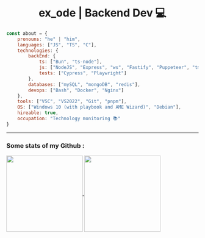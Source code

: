 <h1 align="center">ex_ode | Backend Dev 💻</h1>

```js
const about = {
    pronouns: "he" | "him",
    languages: ["JS", "TS", "C"],
    technologies: {
        backEnd: {
            ts: ["Bun", "ts-node"],
            js: ["NodeJS", "Express", "ws", "Fastify", "Puppeteer", "tmi.js"],
            tests: ["Cypress", "Playwright"]
        },
        databases: ["mySQL", "mongoDB", "redis"],
        devops: ["Bash", "Docker", "Nginx"]
    },
    tools: ["VSC", "VS2022", "Git", "pnpm"],
    OS: ["Windows 10 (with playbook and AME Wizard)", "Debian"],
    hireable: true,
    occupation: "Technology monitoring 📚"
}
```

***

<h3>Some stats of my Github :</h3>
<a href="https://github.com/Ex0D">
    <img height="200" align="center" src="https://github-readme.lexod.fr/stats?username=Ex0D&show_icons=true&theme=radical&hide_contribs=true&count_private=true&hide_border=true" />
</a>

<a href="https://github.com/Ex0D">
    <img height="200" align="center" src="https://github-readme.lexod.fr/top-langs?username=Ex0D&show_icons=true&theme=radical&hide_contribs=true&langs_count=7&layout=compact&hide_border=true" />
</a>
